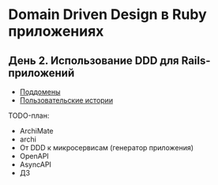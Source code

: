 # Domain Driven Design в Ruby приложениях

## День 2. Использование DDD для Rails-приложений

- [Поддомены](https://app.holst.so/share/b/2afa9779-77cc-407e-bc81-e9db0f7af740)
- [Пользовательские истории](https://app.holst.so/board/439e26d3-3ad1-4fb4-8f15-af17b0feac85)

TODO-план:
- ArchiMate
- archi
- От DDD к микросервисам (генератор приложения)
- OpenAPI
- AsyncAPI
- ДЗ